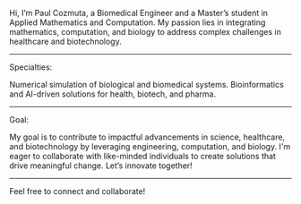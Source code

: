
Hi, I’m Paul Cozmuta, a Biomedical Engineer and a Master’s student in Applied Mathematics and Computation. My passion lies in integrating mathematics, computation, and biology to address complex challenges in healthcare and biotechnology.

_________________________________________________________________________________________________________________________________________________________________________________________

Specialties:

Numerical simulation of biological and biomedical systems.
Bioinformatics and AI-driven solutions for health, biotech, and pharma.

_________________________________________________________________________________________________________________________________________________________________________________________

Goal:

My goal is to contribute to impactful advancements in science, healthcare, and biotechnology by leveraging engineering, computation, and biology. I'm eager to collaborate with like-minded individuals to create solutions that drive meaningful change. Let’s innovate together!


_________________________________________________________________________________________________________________________________________________________________________________________

Feel free to connect and collaborate!

